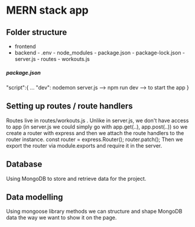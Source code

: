 # MERN stack app

## Folder structure
- frontend
- backend - .env
          - node_modules
          - package.json 
          - package-lock.json
          - server.js
          - routes - workouts.js

##### package.json 
"script":{
    ...
    "dev": nodemon server.js --> npm run dev --> to start the app
}

## Setting up routes / route handlers

Routes live in routes/workouts.js .
Unlike in server.js, we don't have access to app (in server.js we could simply go with app.get(..), app.post(..)) so we create a router with express and then we attach the route handlers to the router instance.
const router = express.Router(); router.patch();
Then we export the router via module.exports and require it in the server.

## Database

Using MongoDB to store and retrieve data for the project.
## Data modelling

Using mongoose library methods we can structure and shape MongoDB data the way we want to show it on the page. 
